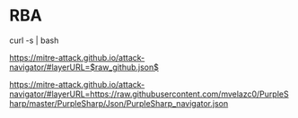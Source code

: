 # RBA


curl -s  | bash

https://mitre-attack.github.io/attack-navigator/#layerURL=$raw_github.json$



https://mitre-attack.github.io/attack-navigator/#layerURL=https://raw.githubusercontent.com/mvelazc0/PurpleSharp/master/PurpleSharp/Json/PurpleSharp_navigator.json
